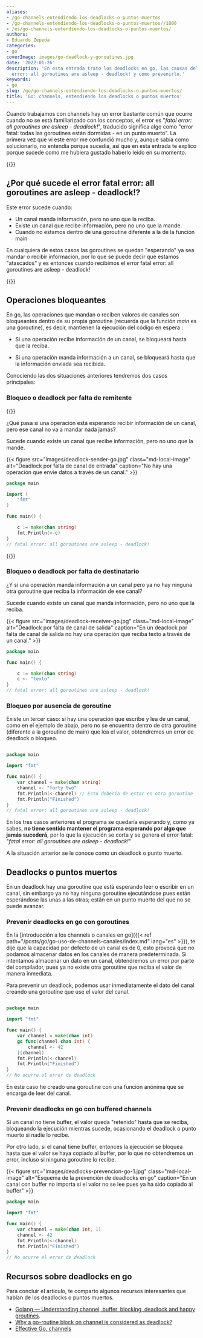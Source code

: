 ```yaml
---
aliases:
- /go-channels-entendiendo-los-deadlocks-o-puntos-muertos
- /go-channels-entendiendo-los-deadlocks-o-puntos-muertos//1000
- /es/go-channels-entendiendo-los-deadlocks-o-puntos-muertos/
authors:
- Eduardo Zepeda
categories:
- go
coverImage: images/go-deadlock-y-goroutines.jpg
date: '2022-01-26'
description: 'En esta entrada trato los deadlocks en go, las causas del error fatal
  error: all goroutines are asleep - deadlock! y como prevenirlo.'
keywords:
- go
slug: /go/go-channels-entendiendo-los-deadlocks-o-puntos-muertos/
title: 'Go: channels, entendiendo los deadlocks o puntos muertos'
---
```


Cuando trabajamos con channels hay un error bastante común que ocurre cuando no se está familiarizado con los conceptos, el error es "_fatal error: all goroutines are asleep - deadlock!_", traducido significa algo como "error fatal: todas las goroutines están dormidas - en un punto muerto". La primera vez que vi este error me confundió mucho y, aunque sabía como solucionarlo, no entendía porque sucedía, así que en esta entrada te explico porque sucede como me hubiera gustado haberlo leído en su momento.

{{<box link="/es/pages/go-programming-language-tutorial/" image="https://res.cloudinary.com/dwrscezd2/image/upload/v1717959563/Go_gopher_favicon_uzxa20.svg" type="info" message="¡Hola! ¿Ya sabes que tengo un tutorial completo del lenguaje de programación Go completamente gratis?, puedes encontrarlo directamente en la barra del menú superior o haciendo clic en este panel">}}

## ¿Por qué sucede el error fatal error: all goroutines are asleep - deadlock!?

Este error sucede cuando:
- Un canal manda información, pero no uno que la reciba.
- Existe un canal que recibe información, pero no uno que la mande.
- Cuando no estamos dentro de una goroutine diferente a la de la función main

En cualquiera de estos casos las goroutines se quedan "esperando" ya sea mandar o recibir información, por lo que se puede decir que estamos "atascados" y es entonces cuando recibimos el error fatal error: all goroutines are asleep - deadlock!

{{<ad1>}}

## Operaciones bloqueantes

En go, las operaciones que mandan o reciben valores de canales son bloqueantes dentro de su propia goroutine (recuerda que la función _main_ es una goroutine), es decir, mantienen la ejecución del código en espera :

- Si una operación recibe información de un canal, se bloqueará hasta que la reciba.

- Si una operación manda información a un canal, se bloqueará hasta que la información enviada sea recibida.

Conociendo las dos situaciones anteriores tendremos dos casos principales:

### Bloqueo o deadlock por falta de remitente

{{<ad2>}}

¿Qué pasa si una operación está esperando recibir información de un canal, pero ese canal no va a mandar nada jamás?

Sucede cuando existe un canal que recibe información, pero no uno que la mande.

{{< figure src="images/deadlock-sender-go.jpg" class="md-local-image" alt="Deadlock por falta de canal de entrada" caption="No hay una operación que envie datos a través de un canal." >}}


```go
package main

import (
	"fmt"
)

func main() {

	c := make(chan string)
	fmt.Println(<-c)
}
// fatal error: all goroutines are asleep - deadlock!
```

{{<ad3>}}

### Bloqueo o deadlock por falta de destinatario

¿Y si una operación manda información a un canal pero ya no hay ninguna otra goroutine que reciba la información de ese canal?

Sucede cuando existe un canal que manda información, pero no uno que la reciba.

{{< figure src="images/deadlock-receiver-go.jpg" class="md-local-image" alt="Deadlock por falta de canal de salida" caption="En un deaclock por falta de canal de salida no hay una operación que reciba texto a través de un canal." >}}

```go
package main

func main() {

	c := make(chan string)
	c <- "texto"
}
// fatal error: all goroutines are asleep - deadlock!
```

### Bloqueo por ausencia de goroutine

Existe un tercer caso: si hay una operación que escribe y lea de un canal, como en el ejemplo de abajo, pero no se encuentra dentro de otra goroutine (diferente a la goroutine de main) que lea el valor, obtendremos un error de deadlock o bloqueo.

```go

package main

import "fmt"

func main() {
    var channel = make(chan string)
    channel <- "forty two"
    fmt.Println(<-channel) // Esto debería de estar en otra goroutine
    fmt.Println("Finished")
}
// fatal error: all goroutines are asleep - deadlock!
```

En los tres casos anteriores el programa se quedaría esperando y, como ya sabes, **no tiene sentido mantener el programa esperando por algo que jamás sucederá**, por lo que la ejecución se corta y se genera el error fatal: "_fatal error: all goroutines are asleep - deadlock!_"

A la situación anterior se le conoce como un deadlock o punto muerto.

## Deadlocks o puntos muertos

En un deadlock hay una goroutine que está esperando leer o escribir en un canal, sin embargo ya no hay ninguna goroutine ejecutándose pues están esperándose las unas a las otras; están en un punto muerto del que no se puede avanzar.

### Prevenir deadlocks en go con goroutines

En la [introducción a los channels o canales en go]({{< ref path="/posts/go/go-uso-de-channels-canales/index.md" lang="es" >}}), te dije que la capacidad por defecto de un canal es de 0, esto provoca que no podamos almacenar datos en los canales de manera predeterminada. Si intentamos almacenar un dato en un canal, obtendremos un error por parte del compilador, pues ya no existe otra goroutine que reciba el valor de manera inmediata.

Para prevenir un deadlock, podemos usar inmediatamente el dato del canal creando una goroutine que use el valor del canal.

```go

package main

import "fmt"

func main() {
    var channel = make(chan int)
    go func(channel chan int) {
        channel <- 42
    }(channel)
    fmt.Println(<-channel)
    fmt.Println("Finished")
}
// No ocurre el error de deadlock
```

En este caso he creado una goroutine con una función anónima que se encarga de leer del canal.

### Prevenir deadlocks en go con buffered channels

Si un canal no tiene buffer, el valor queda "retenido" hasta que se reciba, bloqueando la ejecución mientras sucede, ocasionando el deadlock o punto muerto si nadie lo recibe.

Por otro lado, si el canal tiene buffer, entonces la ejecución se bloquea hasta que el valor se haya copiado al buffer, por lo que no obtendremos un error, incluso si ninguna goroutine lo recibe.

{{< figure src="images/deadlocks-prevencion-go-1.jpg" class="md-local-image" alt="Esquema de la prevención de deadlocks en go" caption="En un canal con buffer no importa si el valor no se lee pues ya ha sido copiado al buffer" >}}


```go
package main

import "fmt"

func main() {
    var channel = make(chan int, 1)
    channel <- 42
    fmt.Println(<-channel)
    fmt.Println("Finished")
}
// No ocurre el error de deadlock
```

## Recursos sobre deadlocks en go

Para concluir el artículo, te comparto algunos recursos interesantes que hablan de los deadlocks o puntos muertos.

- [Golang — Understanding channel, buffer, blocking, deadlock and happy groutines](https://gist.github.com/YumaInaura/8d52e73dac7dc361745bf568c3c4ba37).
- [Why a go-routine block on channel is considered as deadlock?](https://stackoverflow.com/questions/61759204/why-a-go-routine-block-on-channel-is-considered-as-deadlock)
- [Effective Go, channels](https://go.dev/doc/effective_go#channels)